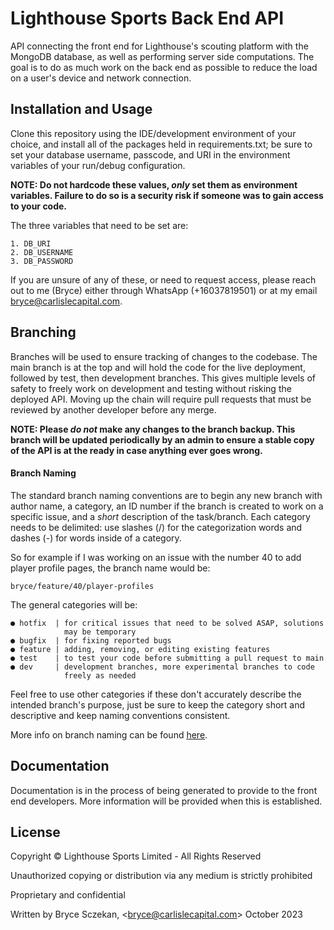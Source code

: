 
# Lighthouse Sports Back End API

API connecting the front end for Lighthouse's scouting platform with the MongoDB database, as well as performing server side computations. The goal is to do as much work on the back end as possible to reduce the load on a user's device and network connection.

## Installation and Usage

Clone this repository using the IDE/development environment of your choice, and install all of the packages held in requirements.txt; be sure to set your database username, passcode, and URI in the environment variables of your run/debug configuration.

**NOTE: Do not hardcode these values, *only* set them as environment variables. Failure to do so is a security risk if someone was to gain access to your code.**

The three variables that need to be set are:

    1. DB_URI
    2. DB_USERNAME
    3. DB_PASSWORD

If you are unsure of any of these, or need to request access, please reach out to me (Bryce) either through WhatsApp (+16037819501) or at my email bryce@carlislecapital.com.

## Branching

Branches will be used to ensure tracking of changes to the codebase. The main branch is at the top and will hold the code for the live deployment, followed by test, then development branches. This gives multiple levels of safety to freely work on development and testing without risking the deployed API. Moving up the chain will require pull requests that must be reviewed by another developer before any merge.

**NOTE: Please *do not* make any changes to the branch backup. This branch will be updated periodically by an admin to ensure a stable copy of the API is at the ready in case anything ever goes wrong.**

#### Branch Naming

The standard branch naming conventions are to begin any new branch with author name, a category, an ID number if the branch is created to work on a specific issue, and a *short* description of the task/branch. Each category needs to be delimited: use slashes (/) for the categorization words and dashes (-) for words inside of a category.

So for example if I was working on an issue with the number 40 to add player profile pages, the branch name would be:

`bryce/feature/40/player-profiles`

The general categories will be:

    ● hotfix  | for critical issues that need to be solved ASAP, solutions
                may be temporary
    ● bugfix  | for fixing reported bugs
    ● feature | adding, removing, or editing existing features
    ● test    | to test your code before submitting a pull request to main
    ● dev     | development branches, more experimental branches to code
                freely as needed

Feel free to use other categories if these don't accurately describe the intended branch's purpose, just be sure to keep the category short and descriptive and keep naming conventions consistent.

More info on branch naming can be found [here](https://tilburgsciencehub.com/building-blocks/collaborate-and-share-your-work/use-github/naming-git-branches/).

## Documentation

Documentation is in the process of being generated to provide to the front end developers. More information will be provided when this is established.

## License

Copyright © Lighthouse Sports Limited - All Rights Reserved

Unauthorized copying or distribution via any medium is strictly prohibited

Proprietary and confidential

Written by Bryce Sczekan, \<bryce@carlislecapital.com\> October 2023
